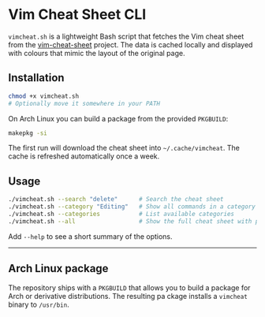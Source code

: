 # Vim Cheat Sheet CLI

`vimcheat.sh` is a lightweight Bash script that fetches the Vim cheat sheet from the
[vim-cheat-sheet](https://github.com/rtorr/vim-cheat-sheet) project. The data is cached
locally and displayed with colours that mimic the layout of the original page.

## Installation

```bash
chmod +x vimcheat.sh
# Optionally move it somewhere in your PATH
```

On Arch Linux you can build a package from the provided `PKGBUILD`:

```bash
makepkg -si
```

The first run will download the cheat sheet into `~/.cache/vimcheat`.  The cache
is refreshed automatically once a week.

## Usage

```bash
./vimcheat.sh --search "delete"      # Search the cheat sheet
./vimcheat.sh --category "Editing"   # Show all commands in a category
./vimcheat.sh --categories           # List available categories
./vimcheat.sh --all                  # Show the full cheat sheet with paging
```

Add `--help` to see a short summary of the options.

---


## Arch Linux package

The repository ships with a `PKGBUILD` that allows you to build a package for
Arch or derivative distributions. The resulting pa
ckage installs a `vimcheat`
binary to `/usr/bin`.
